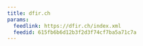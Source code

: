 ```yaml
---
title: dfir.ch
params:
  feedlink: https://dfir.ch/index.xml
  feedid: 615fb6b6d12b3f2d3f74cf7ba5a71c7a
---
```

